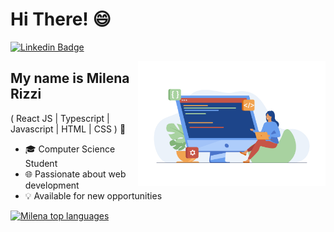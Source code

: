 <h1>Hi There! 😄</h1>

[![Linkedin Badge](https://img.shields.io/badge/-LinkedIn-6633cc?style=flat-square&logo=Linkedin&logoColor=white&link=https://www.linkedin.com/in/milena-clara-ribeiro-a38944254/)](https://www.linkedin.com/in/milena-clara-ribeiro-a38944254/)

<img align="right" alt="Code Girl image" src="./girl.jpg"  width="300px"/>

## My name is Milena Rizzi

( React JS | Typescript | Javascript | HTML | CSS ) 🚀 

- 🎓 Computer Science Student
- 🌐 Passionate about web development
- 💡 Available for new opportunities

<div align="left">

[![Milena top languages](https://github-readme-stats.vercel.app/api/top-langs/?username=MilenaRizzi&theme=blue-white)](https://github.com/anuraghazra/github-readme-stats)

</div>
